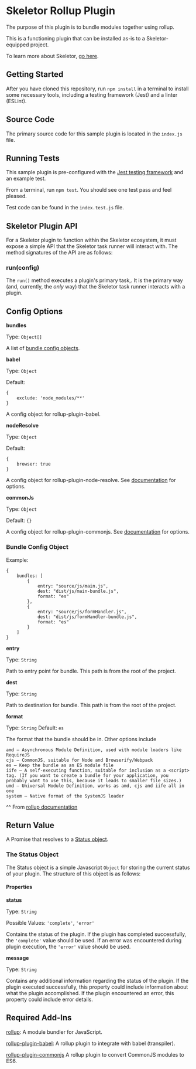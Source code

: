 # Skeletor Rollup Plugin
The purpose of this plugin is to bundle modules together using rollup.

This is a functioning plugin that can be installed as-is to a Skeletor-equipped project. 

To learn more about Skeletor, [go here](https://github.com/deg-skeletor/skeletor-core).

## Getting Started
After you have cloned this repository, run `npm install` in a terminal to install some necessary tools, including a testing framework (Jest) and a linter (ESLint). 

## Source Code
The primary source code for this sample plugin is located in the `index.js` file.

## Running Tests
This sample plugin is pre-configured with the [Jest testing framework](https://facebook.github.io/jest/) and an example test. 

From a terminal, run `npm test`. You should see one test pass and feel pleased.

Test code can be found in the `index.test.js` file.

## Skeletor Plugin API

For a Skeletor plugin to function within the Skeletor ecosystem, it must expose a simple API that the Skeletor task runner will interact with.
The method signatures of the API are as follows:

### run(config)

The `run()` method executes a plugin's primary task,. It is the primary way (and, currently, the *only* way) that the Skeletor task runner interacts with a plugin.

## Config Options

**bundles**

Type: `Object[]`

A list of [bundle config objects](#bundle-config-object).

**babel**

Type: `Object`

Default: 
```
{
    exclude: 'node_modules/**'
}
```
A config object for rollup-plugin-babel.

**nodeResolve**

Type: `Object`

Default: 
```
{
    browser: true
}
```

A config object for rollup-plugin-node-resolve. See [documentation](https://github.com/rollup/rollup-plugin-node-resolve#usage) for options.

**commonJs**

Type: `Object`

Default: `{}`

A config object for rollup-plugin-commonjs. See [documentation](https://github.com/rollup/rollup-plugin-commonjs#usage) for options.

### Bundle Config Object

Example:
```
{
    bundles: [
        {
            entry: "source/js/main.js",
            dest: "dist/js/main-bundle.js",
            format: "es"
        },
        {
            entry: "source/js/formHandler.js",
            dest: "dist/js/formHandler-bundle.js",
            format: "es"
        }
    ]
}
```

**entry**

Type: `String`

Path to entry point for bundle. This path is from the root of the project.

**dest**

Type: `String`

Path to destination for bundle. This path is from the root of the project.

**format**

Type: `String`
Default: `es`

The format that the bundle should be in. Other options include
```
amd – Asynchronous Module Definition, used with module loaders like RequireJS
cjs – CommonJS, suitable for Node and Browserify/Webpack
es – Keep the bundle as an ES module file
iife – A self-executing function, suitable for inclusion as a <script> tag. (If you want to create a bundle for your application, you probably want to use this, because it leads to smaller file sizes.)
umd – Universal Module Definition, works as amd, cjs and iife all in one
system – Native format of the SystemJS loader
```
^^ From [rollup documentation](https://rollupjs.org/guide/en#big-list-of-options)

## Return Value
A Promise that resolves to a [Status object](#the-status-object).

### The Status Object
The Status object is a simple Javascript `Object` for storing the current status of your plugin. The structure of this object is as follows:

#### Properties

**status**

Type: `String`

Possible Values: `'complete'`, `'error'`

Contains the status of the plugin. If the plugin has completed successfully, the `'complete'` value should be used. If an error was encountered during plugin execution, the `'error'` value should be used.

**message**

Type: `String`

Contains any additional information regarding the status of the plugin. If the plugin executed successfully, this property could include information about what the plugin accomplished. If the plugin encountered an error, this property could include error details. 

## Required Add-Ins
[rollup](https://github.com/rollup/rollup):
A module bundler for JavaScript.

[rollup-plugin-babel](https://github.com/rollup/rollup-plugin-babel):
A rollup plugin to integrate with babel (transpiler).

[rollup-plugin-commonjs](https://github.com/rollup/rollup-plugin-commonjs)
A rollup plugin to convert CommonJS modules to ES6.